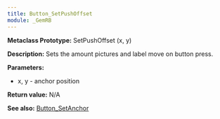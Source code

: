 ```yaml
---
title: Button_SetPushOffset
module: _GemRB
---
```


**Metaclass Prototype:** SetPushOffset (x, y)

**Description:** Sets the amount pictures and label move on button press.

**Parameters:** 
  * x, y - anchor position 

**Return value:** N/A

**See also:** [Button_SetAnchor](Button_SetAnchor.md)
